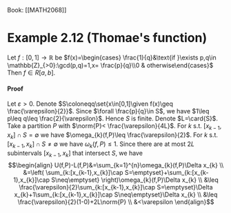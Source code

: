 Book: [[MATH2068]]
# Example 2.12 (Thomae's function)
Let $f:[0,1]\to \mathbb{R}$ be $f(x)=\begin{cases} \frac{1}{q}&\text{if }\exists p,q\in \mathbb{Z}_{>0}:\gcd(p,q)=1,x= \frac{p}{q}\\0 & otherwise\end{cases}$
Then $f\in R[a,b]$.
#### Proof
Let $\varepsilon>0$.
Denote $S\coloneqq\set{x\in[0,1]\given f(x)\geq \frac{\varepsilon}{2}}$.
Since $\forall \frac{p}{q}\in S$, we have $1\leq p\leq q\leq \frac{2}{\varepsilon}$.
Hence $S$ is finite. Denote $L=\card{S}$.
Take a partition $P$ with $\norm{P}< \frac{\varepsilon}{4L}$.
For $k$ s.t. $[x_{k-1},x_{k}]\cap S=\emptyset$ we have $\omega_{k}(f,P)\leq \frac{\varepsilon}{2}$.
For $k$ s.t. $[x_{k-1},x_{k}]\cap S\neq \emptyset$ we have $\omega_{k}(f,P)\leq 1$.
Since there are at most $2L$ subintervals $[x_{k-1},x_{k}]$ that intersect $S$, we have
 $$\begin{align}
U(f,P)-L(f,P)&=\sum_{k=1}^{n}\omega_{k}(f,P)\Delta x_{k} \\
&=\left( \sum_{k:[x_{k-1},x_{k}]\cap S=\emptyset}+\sum_{k:[x_{k-1},x_{k}]\cap S\neq\emptyset} \right)\omega_{k}(f,P)\Delta x_{k} \\
&\leq \frac{\varepsilon}{2}\sum_{k:[x_{k-1},x_{k}]\cap S=\emptyset}\Delta x_{k}+1\sum_{k:[x_{k-1},x_{k}]\cap S\neq\emptyset}\Delta x_{k} \\
&\leq \frac{\varepsilon}{2}(1-0)+2L\norm{P} \\
&<\varepsilon
\end{align}$$